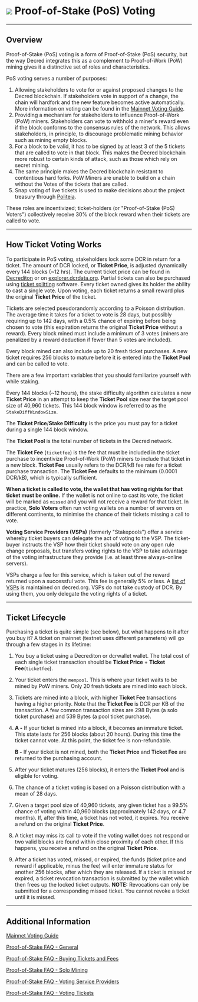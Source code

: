 # <img class="dcr-icon" src="/img/dcr-icons/TicketVoted.svg" /> Proof-of-Stake (PoS) Voting

---

## Overview

Proof-of-Stake (PoS) voting is a form of Proof-of-Stake (PoS) security, but the way Decred integrates this as a complement to Proof-of-Work (PoW) mining gives it a distinctive set of roles and characteristics.

PoS voting serves a number of purposes:

1. Allowing stakeholders to vote for or against proposed changes to the Decred blockchain. If stakeholders vote in support of a change, the chain will hardfork and the new feature becomes active automatically. More information on voting can be found in the [Mainnet Voting Guide](../governance/consensus-rule-voting/overview.md).
1. Providing a mechanism for stakeholders to influence Proof-of-Work (PoW) miners. Stakeholders can vote to withhold a miner's reward even if the block conforms to the consensus rules of the network. This allows stakeholders, in principle, to discourage problematic mining behavior such as mining empty blocks.
1. For a block to be valid, it has to be signed by at least 3 of the 5 tickets that are called to vote in that block. This makes the Decred blockchain more robust to certain kinds of attack, such as those which rely on secret mining.
1. The same principle makes the Decred blockchain resistant to contentious hard forks. PoW Miners are unable to build on a chain without the Votes of the tickets that are called.
1. Snap voting of live tickets is used to make decisions about the project treasury through [Politeia](../governance/politeia/overview.md).

These roles are incentivized; ticket-holders (or "Proof-of-Stake (PoS) Voters") collectively receive 30% of the block reward when their tickets are called to vote.

---

## How Ticket Voting Works

To participate in PoS voting, stakeholders lock some DCR in return for a ticket. The amount of DCR locked, or **Ticket Price**, is adjusted dynamically every 144 blocks (~12 hrs). The current ticket price can be found in [Decrediton](../wallets/decrediton/decrediton-setup.md) or on [explorer.dcrdata.org](https://explorer.dcrdata.org/). Partial tickets can also be purchased using [ticket splitting](ticket-splitting.md) software. Every ticket owned gives its holder the ability to cast a single vote. Upon voting, each ticket returns a small reward plus the original **Ticket Price** of the ticket. 

Tickets are selected pseudorandomly according to a Poisson distribution. The average time it takes for a ticket to vote is 28 days, but possibly requiring up to 142 days, with a 0.5% chance of expiring before being chosen to vote (this expiration returns the original **Ticket Price** without a reward). Every block mined must include a minimum of 3 votes (miners are penalized by a reward deduction if fewer than 5 votes are included).

Every block mined can also include up to 20 fresh ticket purchases. A new ticket requires 256 blocks to mature before it is entered into the **Ticket Pool** and can be called to vote.

There are a few important variables that you should familiarize yourself with while staking.

Every 144 blocks (~12 hours), the stake difficulty algorithm calculates a new **Ticket Price** in an attempt to keep the **Ticket Pool** size near the target pool size of 40,960 tickets. This 144 block window is referred to as the `StakeDiffWindowSize`.

The **Ticket Price**/**Stake Difficulty** is the price you must pay for a ticket during a single 144 block window.

The **Ticket Pool** is the total number of tickets in the Decred network.

The **Ticket Fee** (`ticketfee`) is the fee that must be included in the ticket purchase to incentivize Proof-of-Work (PoW) miners to include that ticket in a new block. **Ticket Fee** usually refers to the DCR/kB fee rate for a ticket purchase transaction. The **Ticket Fee** defaults to the minimum (0.0001 DCR/kB), which is typically sufficient. 

**When a ticket is called to vote, the wallet that has voting rights for that ticket must be online.** If the wallet is not online to cast its vote, the ticket will be marked as `missed` and you will not receive a reward for that ticket. In practice, **Solo Voters** often run voting wallets on a number of servers on different continents, to minimise the chance of their tickets missing a call to vote.

**Voting Service Providers (VSPs)** (formerly "Stakepools") offer a service whereby ticket buyers can delegate the act of voting to the VSP. The ticket-buyer instructs the VSP how their ticket should vote on any open rule change proposals, but transfers voting rights to the VSP to take advantage of the voting infrastructure they provide (i.e. at least three always-online servers).

VSPs charge a fee for this service, which is taken out of the reward returned upon a successful vote. This fee is generally 5% or less. A [list of VSPs](https://decred.org/vsp/) is maintained on decred.org. VSPs do not take custody of DCR. By using them, you only delegate the voting rights of a ticket.

---

## Ticket Lifecycle

Purchasing a ticket is quite simple (see below), but what happens to it after you buy it?
A ticket on mainnet (testnet uses different parameters) will go through a few stages in its lifetime:

1. You buy a ticket using a Decrediton or dcrwallet wallet. The total cost of each single ticket transaction should be **Ticket Price** + **Ticket Fee**(`ticketfee`).

1. Your ticket enters the `mempool`. This is where your ticket waits to be mined by PoW miners. Only 20 fresh tickets are mined into each block.

1. Tickets are mined into a block, with higher **Ticket Fee** transactions having a higher priority. Note that the **Ticket Fee** is DCR per KB of the transaction. A few common transaction sizes are 298 Bytes (a solo ticket purchase) and 539 Bytes (a pool ticket purchase).

1. **A -** If your ticket is mined into a block, it becomes an immature ticket. This state lasts for 256 blocks (about 20 hours). During this time the ticket cannot vote. At this point, the ticket fee is non-refundable.

    **B -** If your ticket is not mined, both the **Ticket Price** and **Ticket Fee** are returned to the purchasing account.

1. After your ticket matures (256 blocks), it enters the **Ticket Pool** and is eligible for voting.

1. The chance of a ticket voting is based on a Poisson distribution with a mean of 28 days.

1. Given a target pool size of 40,960 tickets, any given ticket has a 99.5% chance of voting within 40,960 blocks (approximately 142 days, or 4.7 months). If, after this time, a ticket has not voted, it expires. You receive a refund on the original **Ticket Price**.

1. A ticket may miss its call to vote if the voting wallet does not respond or two valid blocks are found within close proximity of each other. If this happens, you receive a refund on the original **Ticket Price**.

1. After a ticket has voted, missed, or expired, the funds (ticket price and reward if applicable, minus the fee) will enter immature status for another 256 blocks, after which they are released. If a ticket is missed or expired, a ticket revocation transaction is submitted by the wallet which then frees up the locked ticket outputs. **NOTE:** Revocations can only be submitted for a corresponding missed ticket. You cannot revoke a ticket until it is missed.

---

## Additional Information

[Mainnet Voting Guide](../governance/consensus-rule-voting/overview.md)

[Proof-of-Stake FAQ - General](../faq/proof-of-stake/general.md)

[Proof-of-Stake FAQ - Buying Tickets and Fees](../faq/proof-of-stake/buying-tickets-and-fees.md)

[Proof-of-Stake FAQ - Solo Mining](../faq/proof-of-stake/solo-voting.md)

[Proof-of-Stake FAQ - Voting Service Providers](../faq/proof-of-stake/voting-service-providers.md)

[Proof-of-Stake FAQ - Voting Tickets](../faq/proof-of-stake/voting-tickets.md)
